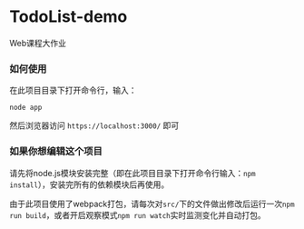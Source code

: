 # TodoList-demo
Web课程大作业

### 如何使用
在此项目目录下打开命令行，输入：
~~~
node app
~~~
然后浏览器访问 `https://localhost:3000/` 即可

### 如果你想编辑这个项目
请先将node.js模块安装完整（即在此项目目录下打开命令行输入：`npm install`），安装完所有的依赖模块后再使用。

由于此项目使用了webpack打包，请每次对`src/`下的文件做出修改后运行一次`npm run build`，或者开启观察模式`npm run watch`实时监测变化并自动打包。
